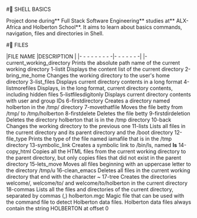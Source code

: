 # SHELL BASICS

Project done during** Full Stack Software Engineering** studies at** ALX-Africa and  Holberton School**. It aims to learn about basics commands, navigation, files and directories in Shell.

# FILES

|FILE NAME       |DESCRIPTION             |
|- - - - - - - - -|- - - - - - -|
|-current_working_directory	Prints the absolute path name of the current working directory
1-listit	Displays the content list of the current directory
2-bring_me_home	Changes the working directory to the user's home directory
3-list_files	Displays current directory contents in a long format
4-listmorefiles	Displays, in the long format, current directory contents, including hidden files
5-listfilesdigitonly	Displays current directory contents with user and group IDs
6-firstdirectory	Creates a directory named holberton in the /tmp/ directory
7-movethatfile	Moves the file betty from /tmp/ to /tmp/holberton
8-firstdelete	Deletes the file betty
9-firstdirdeletion	Deletes the directory holberton that is in the /tmp directory
10-back	Changes the working directory to the previous one
11-lists	Lists all files in the current directory and its parent directory and the /boot directory
12-file_type	Prints the type of the file named iamafile that is in the /tmp directory
13-symbolic_link	Creates a symbolic link to /bin/ls, named __ls__
14-copy_html	Copies all the HTML files from the current working directory to the parent directory, but only copies files that did not exist in the parent directory
15-lets_move	Moves all files beginning with an uppercase letter to the directory /tmp/u
16-clean_emacs	Deletes all files in the current working directory that end with the character ~
17-tree	Creates the directories welcome/, welcome/to/ and welcome/to/holberton in the current directory
18-commas	Lists all the files and directories of the current directory, separated by commas (,)
holberton.mgc	Magic file that can be used with the command file to detect Holberton data files. Holberton data files always contain the string HOLBERTON at offset 0
